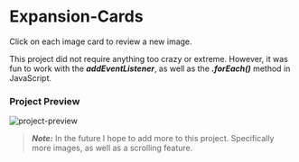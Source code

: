 # Expansion-Cards
Click on each image card to review a new image. 

This project did not require anything too crazy or extreme. However, it was fun to work with the ***addEventListener***, as well as the ***.forEach()*** method in JavaScript. 

### Project Preview
![project-preview](https://github.com/paulcostanza/Expantion-Cards/blob/main/demo%20gif/preview.gif)

> ***Note:*** In the future I hope to add more to this project. Specifically more images, as well as a scrolling feature. 
